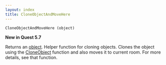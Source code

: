 ```yaml
---
layout: index
title: CloneObjectAndMoveHere
---
```


    CloneObjectAndMoveHere (object)
    
**New in Quest 5.7**    

Returns an [object](../../types/object.html). Helper function for cloning objects. Clones the object using the [CloneObject](cloneobject.html) function and also moves it to current room.  For more details, see that function.